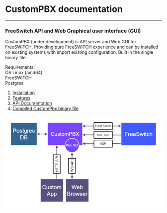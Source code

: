 # CustomPBX documentation

---
### FreeSwitch API and Web Graphical user interface (GUI)
CustomPBX (under development) is API server and Web GUI for FreeSWITCH. Providing pure FreeSWITCH experience and can be installed on existing systems with import existing configuration. Built in the single binary file.

Requirements:  
OS Linux (amd64)  
FreeSWITCH  
Postgres  

1. [Installation](install.md)
2. [Features](features.md)
3. [API Documentation](https://zusrut.github.io/slate/)
4. [Compiled CustomPbx binary file](https://github.com/CustomPBX/cpbx/tree/master/bin)

![scheme](img/Diagram1.png)
